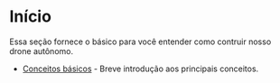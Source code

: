 # Início

Essa seção fornece o básico para você entender como contruir nosso drone autônomo.

* [Conceitos básicos](conceitos_basicos.md) - Breve introdução aos principais conceitos.

